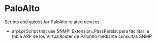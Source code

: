 # PaloAlto

Scripts and guides for PaloAlto related devices
* arpl.pl 
Script that use SNMP::Extension::PassPersist para facilitar la tabla ARP de los VirtualRouter de PaloAlto mediante consultas SNMP
